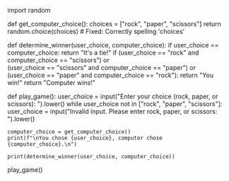 import random

def get_computer_choice():
    choices = ["rock", "paper", "scissors"]
    return random.choice(choices)  # Fixed: Correctly spelling 'choices'

def determine_winner(user_choice, computer_choice):
    if user_choice == computer_choice:
        return "It's a tie!"
    if (user_choice == "rock" and computer_choice == "scissors") or \
       (user_choice == "scissors" and computer_choice == "paper") or \
       (user_choice == "paper" and computer_choice == "rock"):
        return "You win!"
    return "Computer wins!"

def play_game():
    user_choice = input("Enter your choice (rock, paper, or scissors): ").lower()
    while user_choice not in ["rock", "paper", "scissors"]:
        user_choice = input("Invalid input. Please enter rock, paper, or scissors: ").lower()
    
    computer_choice = get_computer_choice()
    print(f"\nYou chose {user_choice}, computer chose {computer_choice}.\n")
    
    print(determine_winner(user_choice, computer_choice))

play_game()


